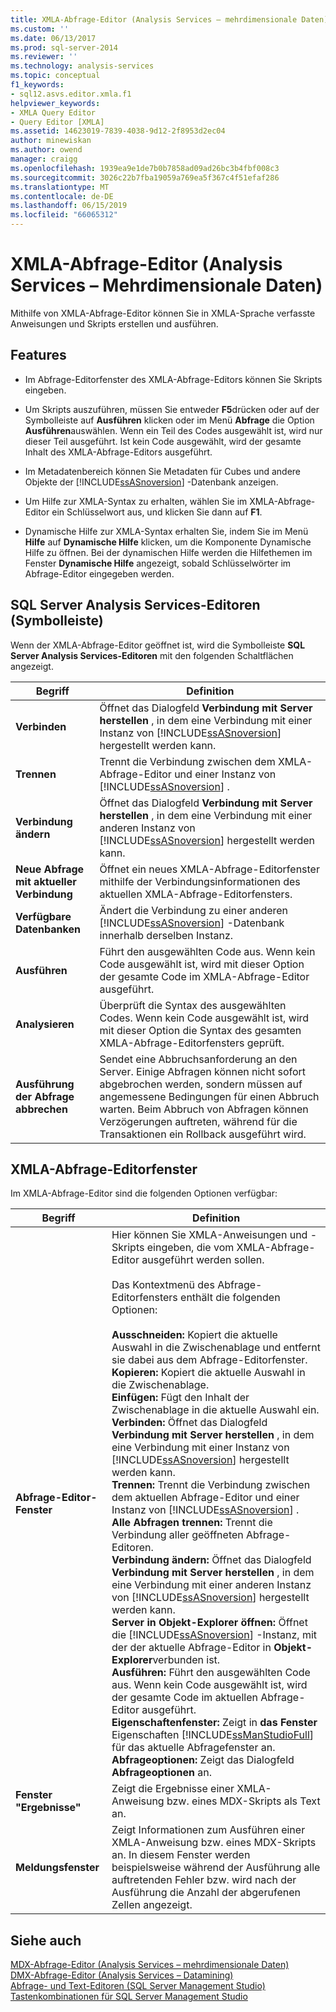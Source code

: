 ```yaml
---
title: XMLA-Abfrage-Editor (Analysis Services – mehrdimensionale Daten) | Microsoft-Dokumentation
ms.custom: ''
ms.date: 06/13/2017
ms.prod: sql-server-2014
ms.reviewer: ''
ms.technology: analysis-services
ms.topic: conceptual
f1_keywords:
- sql12.asvs.editor.xmla.f1
helpviewer_keywords:
- XMLA Query Editor
- Query Editor [XMLA]
ms.assetid: 14623019-7839-4038-9d12-2f8953d2ec04
author: minewiskan
ms.author: owend
manager: craigg
ms.openlocfilehash: 1939ea9e1de7b0b7858ad09ad26bc3b4fbf008c3
ms.sourcegitcommit: 3026c22b7fba19059a769ea5f367c4f51efaf286
ms.translationtype: MT
ms.contentlocale: de-DE
ms.lasthandoff: 06/15/2019
ms.locfileid: "66065312"
---
```

# <a name="xmla-query-editor-analysis-services---multidimensional-data"></a>XMLA-Abfrage-Editor (Analysis Services – Mehrdimensionale Daten)
  Mithilfe von XMLA-Abfrage-Editor können Sie in XMLA-Sprache verfasste Anweisungen und Skripts erstellen und ausführen.  
  
## <a name="features"></a>Features  
  
-   Im Abfrage-Editorfenster des XMLA-Abfrage-Editors können Sie Skripts eingeben.  
  
-   Um Skripts auszuführen, müssen Sie entweder **F5**drücken oder auf der Symbolleiste auf **Ausführen** klicken oder im Menü **Abfrage** die Option **Ausführen**auswählen. Wenn ein Teil des Codes ausgewählt ist, wird nur dieser Teil ausgeführt. Ist kein Code ausgewählt, wird der gesamte Inhalt des XMLA-Abfrage-Editors ausgeführt.  
  
-   Im Metadatenbereich können Sie Metadaten für Cubes und andere Objekte der [!INCLUDE[ssASnoversion](../includes/ssasnoversion-md.md)] -Datenbank anzeigen.  
  
-   Um Hilfe zur XMLA-Syntax zu erhalten, wählen Sie im XMLA-Abfrage-Editor ein Schlüsselwort aus, und klicken Sie dann auf **F1**.  
  
-   Dynamische Hilfe zur XMLA-Syntax erhalten Sie, indem Sie im Menü **Hilfe** auf **Dynamische Hilfe** klicken, um die Komponente Dynamische Hilfe zu öffnen. Bei der dynamischen Hilfe werden die Hilfethemen im Fenster **Dynamische Hilfe** angezeigt, sobald Schlüsselwörter im Abfrage-Editor eingegeben werden.  
  
## <a name="sql-server-analysis-services-editors-toolbar"></a>SQL Server Analysis Services-Editoren (Symbolleiste)  
 Wenn der XMLA-Abfrage-Editor geöffnet ist, wird die Symbolleiste **SQL Server Analysis Services-Editoren** mit den folgenden Schaltflächen angezeigt.  
  
|Begriff|Definition|  
|----------|----------------|  
|**Verbinden**|Öffnet das Dialogfeld **Verbindung mit Server herstellen** , in dem eine Verbindung mit einer Instanz von [!INCLUDE[ssASnoversion](../includes/ssasnoversion-md.md)] hergestellt werden kann.|  
|**Trennen**|Trennt die Verbindung zwischen dem XMLA-Abfrage-Editor und einer Instanz von [!INCLUDE[ssASnoversion](../includes/ssasnoversion-md.md)] .|  
|**Verbindung ändern**|Öffnet das Dialogfeld **Verbindung mit Server herstellen** , in dem eine Verbindung mit einer anderen Instanz von [!INCLUDE[ssASnoversion](../includes/ssasnoversion-md.md)] hergestellt werden kann.|  
|**Neue Abfrage mit aktueller Verbindung**|Öffnet ein neues XMLA-Abfrage-Editorfenster mithilfe der Verbindungsinformationen des aktuellen XMLA-Abfrage-Editorfensters.|  
|**Verfügbare Datenbanken**|Ändert die Verbindung zu einer anderen [!INCLUDE[ssASnoversion](../includes/ssasnoversion-md.md)] -Datenbank innerhalb derselben Instanz.|  
|**Ausführen**|Führt den ausgewählten Code aus. Wenn kein Code ausgewählt ist, wird mit dieser Option der gesamte Code im XMLA-Abfrage-Editor ausgeführt.|  
|**Analysieren**|Überprüft die Syntax des ausgewählten Codes. Wenn kein Code ausgewählt ist, wird mit dieser Option die Syntax des gesamten XMLA-Abfrage-Editorfensters geprüft.|  
|**Ausführung der Abfrage abbrechen**|Sendet eine Abbruchsanforderung an den Server. Einige Abfragen können nicht sofort abgebrochen werden, sondern müssen auf angemessene Bedingungen für einen Abbruch warten. Beim Abbruch von Abfragen können Verzögerungen auftreten, während für die Transaktionen ein Rollback ausgeführt wird.|  
  
## <a name="xmla-query-editor-window"></a>XMLA-Abfrage-Editorfenster  
 Im XMLA-Abfrage-Editor sind die folgenden Optionen verfügbar:  
  
|Begriff|Definition|  
|----------|----------------|  
|**Abfrage-Editor-Fenster**|Hier können Sie XMLA-Anweisungen und -Skripts eingeben, die vom XMLA-Abfrage-Editor ausgeführt werden sollen.<br /><br /> Das Kontextmenü des Abfrage-Editorfensters enthält die folgenden Optionen:<br /><br /> **Ausschneiden:** Kopiert die aktuelle Auswahl in die Zwischenablage und entfernt sie dabei aus dem Abfrage-Editorfenster.<br />**Kopieren:** Kopiert die aktuelle Auswahl in die Zwischenablage.<br />**Einfügen:** Fügt den Inhalt der Zwischenablage in die aktuelle Auswahl ein.<br />**Verbinden:** Öffnet das Dialogfeld **Verbindung mit Server herstellen** , in dem eine Verbindung mit einer Instanz von [!INCLUDE[ssASnoversion](../includes/ssasnoversion-md.md)] hergestellt werden kann.<br />**Trennen:** Trennt die Verbindung zwischen dem aktuellen Abfrage-Editor und einer Instanz von [!INCLUDE[ssASnoversion](../includes/ssasnoversion-md.md)] .<br />**Alle Abfragen trennen:** Trennt die Verbindung aller geöffneten Abfrage-Editoren.<br />**Verbindung ändern:** Öffnet das Dialogfeld **Verbindung mit Server herstellen** , in dem eine Verbindung mit einer anderen Instanz von [!INCLUDE[ssASnoversion](../includes/ssasnoversion-md.md)] hergestellt werden kann.<br />**Server in Objekt-Explorer öffnen:** Öffnet die [!INCLUDE[ssASnoversion](../includes/ssasnoversion-md.md)] -Instanz, mit der der aktuelle Abfrage-Editor in **Objekt-Explorer**verbunden ist.<br />**Ausführen:** Führt den ausgewählten Code aus. Wenn kein Code ausgewählt ist, wird der gesamte Code im aktuellen Abfrage-Editor ausgeführt.<br />**Eigenschaftenfenster:** Zeigt in **das Fenster** Eigenschaften [!INCLUDE[ssManStudioFull](../includes/ssmanstudiofull-md.md)] für das aktuelle Abfragefenster an.<br />**Abfrageoptionen:** Zeigt das Dialogfeld **Abfrageoptionen** an.|  
|**Fenster "Ergebnisse"**|Zeigt die Ergebnisse einer XMLA-Anweisung bzw. eines MDX-Skripts als Text an.|  
|**Meldungsfenster**|Zeigt Informationen zum Ausführen einer XMLA-Anweisung bzw. eines MDX-Skripts an. In diesem Fenster werden beispielsweise während der Ausführung alle auftretenden Fehler bzw. wird nach der Ausführung die Anzahl der abgerufenen Zellen angezeigt.|  
  
## <a name="see-also"></a>Siehe auch  
 [MDX-Abfrage-Editor &#40;Analysis Services – mehrdimensionale Daten&#41;](mdx-query-editor-analysis-services-multidimensional-data.md)   
 [DMX-Abfrage-Editor &#40;Analysis Services – Datamining&#41;](dmx-query-editor-analysis-services-data-mining.md)   
 [Abfrage- und Text-Editoren &#40;SQL Server Management Studio&#41;](../relational-databases/scripting/query-and-text-editors-sql-server-management-studio.md)   
 [Tastenkombinationen für SQL Server Management Studio](../ssms/sql-server-management-studio-keyboard-shortcuts.md)  
  
  
